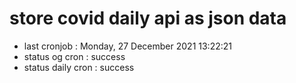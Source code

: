 # store covid daily api as json data

- last cronjob : Monday, 27 December 2021 13:22:21
- status og cron : success
- status daily cron : success
      
      